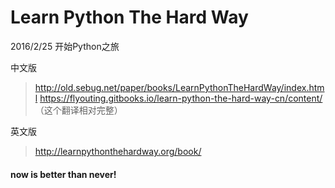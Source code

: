 # Learn Python The Hard Way
2016/2/25
开始Python之旅

中文版
> http://old.sebug.net/paper/books/LearnPythonTheHardWay/index.html
> https://flyouting.gitbooks.io/learn-python-the-hard-way-cn/content/ （这个翻译相对完整）

英文版
> http://learnpythonthehardway.org/book/

#### now is better than never!
